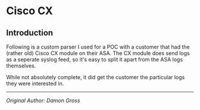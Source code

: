 # Cisco CX
## Introduction
Following is a custom parser I used for a POC with a customer that had the (rather old) Cisco CX module on their ASA.  The CX module does send logs as a seperate syslog feed, so it's easy to split it apart from the ASA logs themselves.

While not absolutely complete, it did get the customer the particular logs they were interested in.

***
*Original Author: Damon Gross*